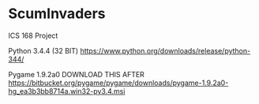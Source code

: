 # ScumInvaders
ICS 168 Project

Python 3.4.4 (32 BIT) 
https://www.python.org/downloads/release/python-344/

Pygame 1.9.2a0  DOWNLOAD THIS AFTER 
https://bitbucket.org/pygame/pygame/downloads/pygame-1.9.2a0-hg_ea3b3bb8714a.win32-py3.4.msi